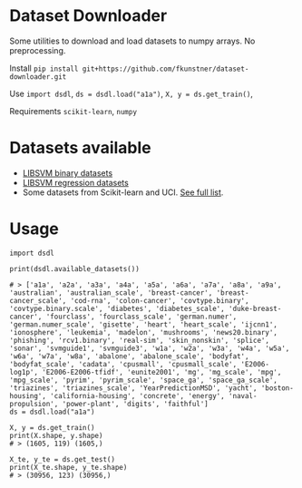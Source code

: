 # Dataset Downloader

Some utilities to download and load datasets to numpy arrays.
No preprocessing.

Install `pip install git+https://github.com/fkunstner/dataset-downloader.git`

Use `import dsdl`, `ds = dsdl.load("a1a")`, `X, y = ds.get_train()`, 

Requirements `scikit-learn`, `numpy`

# Datasets available

* [LIBSVM binary datasets](https://www.csie.ntu.edu.tw/~cjlin/libsvmtools/datasets/binary.html)
* [LIBSVM regression datasets](https://www.csie.ntu.edu.tw/~cjlin/libsvmtools/datasets/regression.html)
* Some datasets from Scikit-learn and UCI. [See full list](available_datasets.md).

# Usage

```
import dsdl

print(dsdl.available_datasets())

# > ['a1a', 'a2a', 'a3a', 'a4a', 'a5a', 'a6a', 'a7a', 'a8a', 'a9a', 'australian', 'australian_scale', 'breast-cancer', 'breast-cancer_scale', 'cod-rna', 'colon-cancer', 'covtype.binary', 'covtype.binary.scale', 'diabetes', 'diabetes_scale', 'duke-breast-cancer', 'fourclass', 'fourclass_scale', 'german.numer', 'german.numer_scale', 'gisette', 'heart', 'heart_scale', 'ijcnn1', 'ionosphere', 'leukemia', 'madelon', 'mushrooms', 'news20.binary', 'phishing', 'rcv1.binary', 'real-sim', 'skin_nonskin', 'splice', 'sonar', 'svmguide1', 'svmguide3', 'w1a', 'w2a', 'w3a', 'w4a', 'w5a', 'w6a', 'w7a', 'w8a', 'abalone', 'abalone_scale', 'bodyfat', 'bodyfat_scale', 'cadata', 'cpusmall', 'cpusmall_scale', 'E2006-log1p', 'E2006-E2006-tfidf', 'eunite2001', 'mg', 'mg_scale', 'mpg', 'mpg_scale', 'pyrim', 'pyrim_scale', 'space_ga', 'space_ga_scale', 'triazines', 'triazines_scale', 'YearPredictionMSD', 'yacht', 'boston-housing', 'california-housing', 'concrete', 'energy', 'naval-propulsion', 'power-plant', 'digits', 'faithful']
ds = dsdl.load("a1a")

X, y = ds.get_train()
print(X.shape, y.shape)
# > (1605, 119) (1605,)

X_te, y_te = ds.get_test()
print(X_te.shape, y_te.shape)
# > (30956, 123) (30956,)
```


